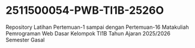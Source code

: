 # 2511500054-PWB-TI1B-2526O
Repository Latihan Pertemuan-1 sampai dengan Pertemuan-16 Matakuliah Pemrograman Web Dasar Kelompok TI1B Tahun Ajaran 2025/2026 Semester Gasal
